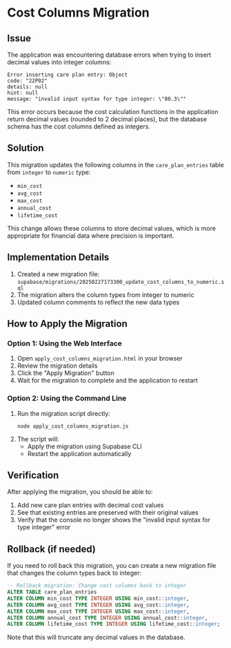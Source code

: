 # Cost Columns Migration

## Issue

The application was encountering database errors when trying to insert decimal values into integer columns:

```
Error inserting care plan entry: Object
code: "22P02"
details: null
hint: null
message: "invalid input syntax for type integer: \"80.3\""
```

This error occurs because the cost calculation functions in the application return decimal values (rounded to 2 decimal places), but the database schema has the cost columns defined as integers.

## Solution

This migration updates the following columns in the `care_plan_entries` table from `integer` to `numeric` type:

- `min_cost`
- `avg_cost`
- `max_cost`
- `annual_cost`
- `lifetime_cost`

This change allows these columns to store decimal values, which is more appropriate for financial data where precision is important.

## Implementation Details

1. Created a new migration file: `supabase/migrations/20250227173300_update_cost_columns_to_numeric.sql`
2. The migration alters the column types from integer to numeric
3. Updated column comments to reflect the new data types

## How to Apply the Migration

### Option 1: Using the Web Interface

1. Open `apply_cost_columns_migration.html` in your browser
2. Review the migration details
3. Click the "Apply Migration" button
4. Wait for the migration to complete and the application to restart

### Option 2: Using the Command Line

1. Run the migration script directly:
   ```
   node apply_cost_columns_migration.js
   ```
2. The script will:
   - Apply the migration using Supabase CLI
   - Restart the application automatically

## Verification

After applying the migration, you should be able to:

1. Add new care plan entries with decimal cost values
2. See that existing entries are preserved with their original values
3. Verify that the console no longer shows the "invalid input syntax for type integer" error

## Rollback (if needed)

If you need to roll back this migration, you can create a new migration file that changes the column types back to integer:

```sql
-- Rollback migration: Change cost columns back to integer
ALTER TABLE care_plan_entries
ALTER COLUMN min_cost TYPE INTEGER USING min_cost::integer,
ALTER COLUMN avg_cost TYPE INTEGER USING avg_cost::integer,
ALTER COLUMN max_cost TYPE INTEGER USING max_cost::integer,
ALTER COLUMN annual_cost TYPE INTEGER USING annual_cost::integer,
ALTER COLUMN lifetime_cost TYPE INTEGER USING lifetime_cost::integer;
```

Note that this will truncate any decimal values in the database.
